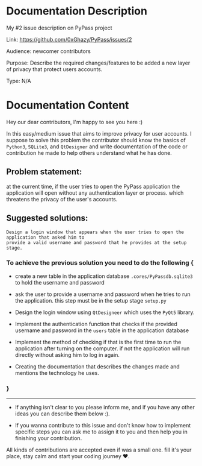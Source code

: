 # Documentation Description
My #2 issue description on PyPass project

Link: https://github.com/0xGhazy/PyPass/issues/2

Audience: newcomer contributors

Purpose: Describe the required changes/features to be added a new layer of privacy that protect users accounts.

Type: N/A

# Documentation Content
Hey our dear contributors, I'm happy to see you here :)

In this easy/medium issue that aims to improve privacy for user accounts. I suppose to solve this problem the contributor should know the basics of `Python3`, `SQLite3`, and `QtDesigner` and write documentation of the code or contribution he made to help others understand what he has done.

## Problem statement:
at the current time, if the user tries to open the PyPass application the application will open without any authentication layer or process. which threatens the privacy of the user's accounts.

## Suggested solutions:
    Design a login window that appears when the user tries to open the application that asked him to 
    provide a valid username and password that he provides at the setup stage.


### To achieve the previous solution you need to do the following {

- create a new table in the application database `.cores/PyPassdb.sqlite3` to hold the username and password

- ask the user to provide a username and password when he tries to run the application. this step must be in the setup stage `setup.py`

- Design the login window using `QtDesigneer` which uses the `PyQt5` library.

- Implement the authentication function that checks if the provided username and password in the `users` table in the application database

- Implement the method of checking if that is the first time to run the application after turning on the computer. if not the application will run directly without asking him to log in again.

- Creating the documentation that describes the changes made and mentions the technology he uses.
### }

---

- If anything isn't clear to you please inform me, and if you have any other ideas you can describe them below :).

- If you wanna contribute to this issue and don't know how to implement specific steps you can ask me to assign it to you and then help you in finishing your contribution.

All kinds of contributions are accepted even if was a small one. fill it's your place, stay calm and start your coding journey ❤.
